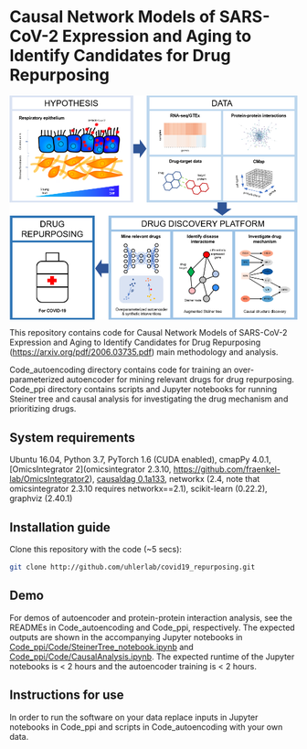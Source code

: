 # Causal Network Models of SARS-CoV-2 Expression and Aging to Identify Candidates for Drug Repurposing
<img align="center"  src="figure_method.png?raw=true">

This repository contains code for Causal Network Models of SARS-CoV-2 Expression and Aging to Identify Candidates for Drug Repurposing (https://arxiv.org/pdf/2006.03735.pdf) main methodology and analysis. 

Code_autoencoding directory contains code for training an over-parameterized autoencoder for mining relevant drugs for drug repurposing. Code_ppi directory contains scripts and Jupyter notebooks for running Steiner tree and causal analysis for investigating the drug mechanism and prioritizing drugs.

## System requirements
Ubuntu 16.04, 
Python 3.7, 
PyTorch 1.6 (CUDA enabled), 
cmapPy 4.0.1, 
[OmicsIntegrator 2](omicsintegrator 2.3.10, https://github.com/fraenkel-lab/OmicsIntegrator2), 
[causaldag 0.1a133](https://github.com/uhlerlab/causaldag), 
networkx (2.4, note that omicsintegrator 2.3.10 requires networkx==2.1), 
scikit-learn (0.22.2), 
graphviz (2.40.1)

## Installation guide
Clone this repository with the code (~5 secs):

```bash
git clone http://github.com/uhlerlab/covid19_repurposing.git
```

## Demo
For demos of autoencoder and protein-protein interaction analysis, see the READMEs in Code_autoencoding and Code_ppi, respectively. The expected outputs are shown in the accompanying Jupyter notebooks in [Code_ppi/Code/SteinerTree_notebook.ipynb](https://nbviewer.jupyter.org/github/uhlerlab/covid19_repurposing/blob/main/Code_ppi/Code/SteinerTree_notebook.ipynb) and [Code_ppi/Code/CausalAnalysis.ipynb](https://nbviewer.jupyter.org/github/uhlerlab/covid19_repurposing/blob/main/Code_ppi/Code/CausalAnalysis.ipynb). The expected runtime of the Jupyter notebooks is < 2 hours and the autoencoder training is < 2 hours.

## Instructions for use
In order to run the software on your data replace inputs in Jupyter notebooks in Code_ppi and scripts in Code_autoencoding with your own data.

